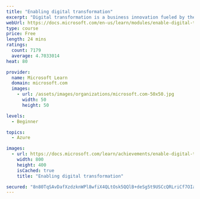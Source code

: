 ```yaml
---
title: "Enabling digital transformation"
excerpt: "Digital transformation is a business innovation fueled by the explosion of the cloud, artificial intelligence (AI), and the internet of things (IoT).  and allows organizations with new ways to understand and transform their business."
webUrl: https://docs.microsoft.com/en-us/learn/modules/enable-digital-transformation/
type: course
price: Free
length: 24 mins
ratings:
  count: 7179
  average: 4.7033014
heat: 80

provider:
  name: Microsoft Learn
  domain: microsoft.com
  images:
    - url: /assets/images/organizations/microsoft.com-50x50.jpg
      width: 50
      height: 50

levels:
  - Beginner

topics:
  - Azure

images:
  - url: https://docs.microsoft.com/learn/achievements/enable-digital-transformation-social.png
    width: 800
    height: 400
    isCached: true
    title: "Enabling digital transformation"

secured: "8n80TqSAvDafXzdzknWPl8wfiX4QLtOsk5QQlB+deSg5t9USCcQRLriCf7OIa1xW/nHVbP6jfHv6Y7qJWFSeFvrd15nuGqhb3Kr8HZMhnOMvQ7c5+rB3Nse1TapiFuM5I0VbWAxTADbBPdfqYKTUl7RpMWQOcCDnxOufsai6EuNAg8QzoF8/1znlcCh8VSmLeDCcHR3FqsxkujyNtVIb+b4s+8LzRWrmgg/O1/ddrgxxJe9psZBh7JYXVnLaMwa/gntN6Q6swKaNvrFwagrDvT1j7lCAl96Sv0XvdLbgpELFH+4mm7Kp7andc/i7cHIOqr8P2s6nkC7vk8tx1yPI1QdhT6QnfxnFlXJWZh/7V2jmlciW0wumNHr69bYLsoKmXRAS5ae8imz44lvafSmRlA==;GlEbgmuJcPPNQXlWgGDXIA=="
---
```


